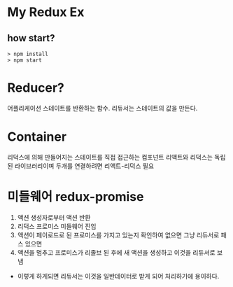 # My Redux Ex

## how start?
```
> npm install
> npm start
```
# Reducer?
어플리케이션 스테이트를 반환하는 함수.
리듀서는 스테이트의 값을 만든다.

# Container
리덕스에 의해 만들어지는 스테이트를 직접 접근하는 컴포넌트
리액트와 리덕스는 독립된 라이브러리이며 두개를 연결하려면 리액트-리덕스 필요

# 미들웨어 redux-promise
1. 액션 생성자로부터 액션 반환
2. 리덕스 프로미스 미들웨어 진입
3. 액션이 페이로드로 된 프로미스를 가지고 있는지 확인하여 없으면 그냥 리듀서로 패스 있으면
4. 액션을 멈추고 프로미스가 리졸브 된 후에 새 액션을 생성하고 이것을 리듀서로 보냄
* 이렇게 하게되면 리듀서는 이것을 일반데이터로 받게 되어 처리하기에 용이하다.
